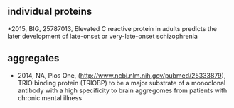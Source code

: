 
## individual proteins
*2015, BIG, 25787013, Elevated C reactive protein in adults predicts the later development of late-onset or very-late-onset schizophrenia


## aggregates

* 2014, NA, Plos One, (http://www.ncbi.nlm.nih.gov/pubmed/25333879), TRIO binding protein (TRIOBP) to be a major substrate of a monoclonal antibody with a high specificity to brain aggregomes from patients with chronic mental illness

